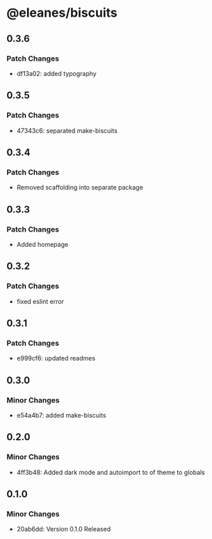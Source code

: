 # @eleanes/biscuits

## 0.3.6

### Patch Changes

- df13a02: added typography

## 0.3.5

### Patch Changes

- 47343c6: separated make-biscuits

## 0.3.4

### Patch Changes

- Removed scaffolding into separate package

## 0.3.3

### Patch Changes

- Added homepage

## 0.3.2

### Patch Changes

- fixed eslint error

## 0.3.1

### Patch Changes

- e999cf6: updated readmes

## 0.3.0

### Minor Changes

- e54a4b7: added make-biscuits

## 0.2.0

### Minor Changes

- 4ff3b48: Added dark mode and autoimport to of theme to globals

## 0.1.0

### Minor Changes

- 20ab6dd: Version 0.1.0 Released
